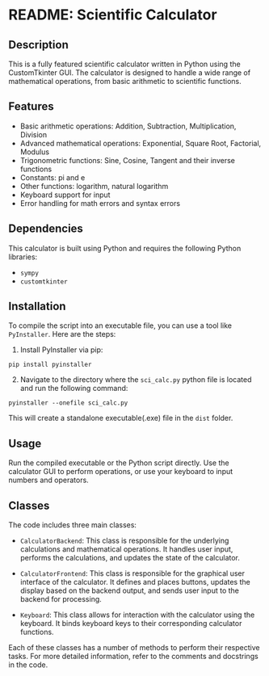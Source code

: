 
# README: Scientific Calculator

## Description
This is a fully featured scientific calculator written in Python using the CustomTkinter GUI. The calculator is designed to handle a wide range of mathematical operations, from basic arithmetic to scientific functions.

## Features

- Basic arithmetic operations: Addition, Subtraction, Multiplication, Division
- Advanced mathematical operations: Exponential, Square Root, Factorial, Modulus
- Trigonometric functions: Sine, Cosine, Tangent and their inverse functions
- Constants: pi and e
- Other functions: logarithm, natural logarithm
- Keyboard support for input
- Error handling for math errors and syntax errors
## Dependencies

This calculator is built using Python and requires the following Python libraries:
- `sympy`
- `customtkinter`
## Installation

To compile the script into an executable file, you can use a tool like `PyInstaller`. Here are the steps:

1. Install PyInstaller via pip:

```
pip install pyinstaller
```

2. Navigate to the directory where the `sci_calc.py` python file  is located and run the following command:

```
pyinstaller --onefile sci_calc.py
```

This will create a standalone executable(.exe) file in the `dist` folder.
## Usage

Run the compiled executable or the Python script directly. Use the calculator GUI to perform operations, or use your keyboard to input numbers and operators.
## Classes

The code includes three main classes:

- `CalculatorBackend`: This class is responsible for the underlying calculations and mathematical operations. It handles user input, performs the calculations, and updates the state of the calculator.

- `CalculatorFrontend`: This class is responsible for the graphical user interface of the calculator. It defines and places buttons, updates the display based on the backend output, and sends user input to the backend for processing.

- `Keyboard`: This class allows for interaction with the calculator using the keyboard. It binds keyboard keys to their corresponding calculator functions.

Each of these classes has a number of methods to perform their respective tasks. For more detailed information, refer to the comments and docstrings in the code.
